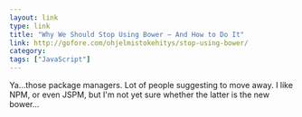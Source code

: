 ```yaml
---
layout: link
type: link
title: "Why We Should Stop Using Bower – And How to Do It"
link: http://gofore.com/ohjelmistokehitys/stop-using-bower/
category:
tags: ["JavaScript"]
---
```


Ya...those package managers. Lot of people suggesting to move away. I like NPM, or even JSPM, but I'm not yet sure whether the latter is the new bower...
